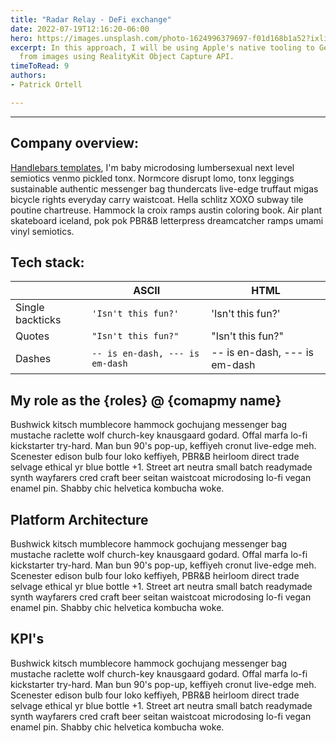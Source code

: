 ```yaml
---
title: "Radar Relay - DeFi exchange"
date: 2022-07-19T12:16:20-06:00
hero: https://images.unsplash.com/photo-1624996379697-f01d168b1a52?ixlib=rb-1.2.1&ixid=MnwxMjA3fDB8MHxwaG90by1wYWdlfHx8fGVufDB8fHx8&auto=format&fit=crop&w=1170&q=80
excerpt: In this approach, I will be using Apple's native tooling to Generate 3D objects
  from images using RealityKit Object Capture API.
timeToRead: 9
authors:
- Patrick Ortell

---
```

---
## Company overview:
 [Handlebars templates](http://handlebarsjs.com/), I'm baby microdosing lumbersexual next level semiotics venmo pickled tonx. Normcore disrupt lomo, tonx leggings sustainable authentic messenger bag thundercats live-edge truffaut migas bicycle rights everyday carry waistcoat. Hella schlitz XOXO subway tile poutine chartreuse. Hammock la croix ramps austin coloring book. Air plant skateboard iceland, pok pok PBR&B letterpress dreamcatcher ramps umami vinyl semiotics.


## Tech stack:
  |                |ASCII                          |HTML                         |
  |----------------|-------------------------------|-----------------------------|
  |Single backticks|`'Isn't this fun?'`            |'Isn't this fun?'            |
  |Quotes          |`"Isn't this fun?"`            |"Isn't this fun?"            |
  |Dashes          |`-- is en-dash, --- is em-dash`|-- is en-dash, --- is em-dash|


## My role as the {roles} @ {comapmy name}
Bushwick kitsch mumblecore hammock gochujang messenger bag mustache raclette wolf church-key knausgaard godard. Offal marfa lo-fi kickstarter try-hard. Man bun 90's pop-up, keffiyeh cronut live-edge meh. Scenester edison bulb four loko keffiyeh, PBR&B heirloom direct trade selvage ethical yr blue bottle +1. Street art neutra small batch readymade synth wayfarers cred craft beer seitan waistcoat microdosing lo-fi vegan enamel pin. Shabby chic helvetica kombucha woke.


## Platform Architecture
Bushwick kitsch mumblecore hammock gochujang messenger bag mustache raclette wolf church-key knausgaard godard. Offal marfa lo-fi kickstarter try-hard. Man bun 90's pop-up, keffiyeh cronut live-edge meh. Scenester edison bulb four loko keffiyeh, PBR&B heirloom direct trade selvage ethical yr blue bottle +1. Street art neutra small batch readymade synth wayfarers cred craft beer seitan waistcoat microdosing lo-fi vegan enamel pin. Shabby chic helvetica kombucha woke.

## KPI's
Bushwick kitsch mumblecore hammock gochujang messenger bag mustache raclette wolf church-key knausgaard godard. Offal marfa lo-fi kickstarter try-hard. Man bun 90's pop-up, keffiyeh cronut live-edge meh. Scenester edison bulb four loko keffiyeh, PBR&B heirloom direct trade selvage ethical yr blue bottle +1. Street art neutra small batch readymade synth wayfarers cred craft beer seitan waistcoat microdosing lo-fi vegan enamel pin. Shabby chic helvetica kombucha woke.